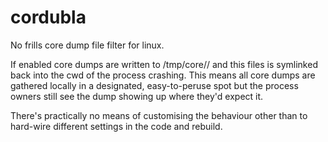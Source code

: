 cordubla
========

No frills core dump file filter for linux.

If enabled core dumps are written to /tmp/core/<UID>/ and this files
is symlinked back into the cwd of the process crashing.  This means
all core dumps are gathered locally in a designated, easy-to-peruse
spot but the process owners still see the dump showing up where they'd
expect it.

There's practically no means of customising the behaviour other than
to hard-wire different settings in the code and rebuild.
